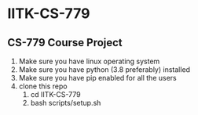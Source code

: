 # IITK-CS-779
## CS-779 Course Project
1. Make sure you have linux operating system
1. Make sure you have python (3.8 preferably) installed 
1. Make sure you have pip enabled for all the users
1. clone this repo
    1. cd IITK-CS-779
    1. bash scripts/setup.sh


